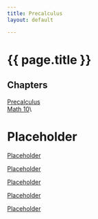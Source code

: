 ```yaml
---
title: Precalculus
layout: default

---
```


# {{ page.title }}


## Chapters

[Precalculus](/Precalc/index.md)\
[Math 10](/Math10/index.md)\



# Placeholder



<a href="" download>Placeholder</a>

<a href="" download>Placeholder</a>

<a href="" download>Placeholder</a>

<a href="" download>Placeholder</a>

<a href="" download>Placeholder</a>





<!--


Hey. Why are you poking around here. Stop.
-->